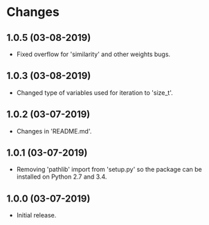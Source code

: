 # Changes

## 1.0.5 (03-08-2019)
* Fixed overflow for 'similarity' and other weights bugs.

## 1.0.3 (03-08-2019)
* Changed type of variables used for iteration to 'size_t'.

## 1.0.2 (03-07-2019)
* Changes in 'README.md'.

## 1.0.1 (03-07-2019)
* Removing 'pathlib' import from 'setup.py' so the package can be installed on Python 2.7 and 3.4.

## 1.0.0 (03-07-2019)
* Initial release.
